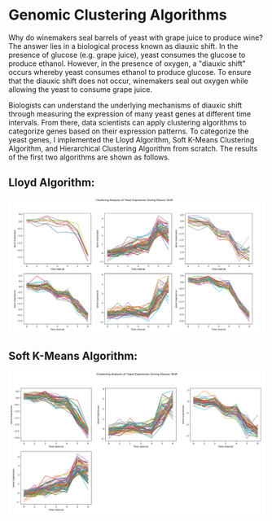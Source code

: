 # Genomic Clustering Algorithms
Why do winemakers seal barrels of yeast with grape juice to produce wine? The answer lies in a biological process known as diauxic shift. In the presence of glucose (e.g. grape juice), yeast consumes the glucose to produce ethanol. However, in the presence of oxygen, a "diauxic shift" occurs whereby yeast consumes ethanol to produce glucose. To ensure that the diauxic shift does not occur, winemakers seal out oxygen while allowing the yeast to consume grape juice. 

Biologists can understand the underlying mechanisms of diauxic shift through measuring the expression of many yeast genes at different time intervals. From there, data scientists can apply clustering algorithms to categorize genes based on their expression patterns. To categorize the yeast genes, I implemented the Lloyd Algorithm, Soft K-Means Clustering Algorithm, and Hierarchical Clustering Algorithm from scratch. The results of the first two algorithms are shown as follows. 

## Lloyd Algorithm: 
![Lloyd Algorithm Clustering](lloyd.PNG)

## Soft K-Means Algorithm: 
![Soft K-Means Clustering](softkmeans.PNG)


